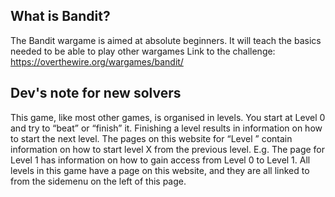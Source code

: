 ## What is Bandit?

The Bandit wargame is aimed at absolute beginners. It will teach the basics needed to be able to play other wargames
Link to the challenge: https://overthewire.org/wargames/bandit/

## Dev's note for new solvers

This game, like most other games, is organised in levels. You start at Level 0 and try to “beat” or “finish” it. Finishing a level results in information on how to start the next level. The pages on this website for “Level <X>” contain information on how to start level X from the previous level. E.g. The page for Level 1 has information on how to gain access from Level 0 to Level 1. All levels in this game have a page on this website, and they are all linked to from the sidemenu on the left of this page.
 
